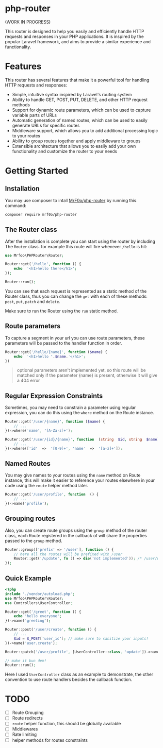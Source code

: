 # php-router

(WORK IN PROGRESS)

This router is designed to help you easily and efficiently handle HTTP requests and responses in your PHP applications. It is inspired by the popular Laravel framework, and aims to provide a similar experience and functionality.

# Features

This router has several features that make it a powerful tool for handling HTTP requests and responses:

- Simple, intuitive syntax inspired by Laravel's routing system
- Ability to handle GET, POST, PUT, DELETE, and other HTTP request methods
- Support for dynamic route parameters, which can be used to capture variable parts of URLs
- Automatic generation of named routes, which can be used to easily generate URLs for specific routes
- Middleware support, which allows you to add additional processing logic to your routes
- Ability to group routes together and apply middleware to groups
- Extensible architecture that allows you to easily add your own functionality and customize the router to your needs


# Getting Started
## Installation
You may use composer to intall [MrF0o/php-router](https://github.com/MrF0o/php-router) by running this command:
```bash
composer require mrf0o/php-router
```

## The Router class
After the installation is complete you can start using the router by including The `Router` class. for example this route will fire whenever `/hello` is hit:
```php
use Mrfoo\PHPRouter\Router;

Router::get('/hello', function () {
	echo  '<h1>hello there</h1>';
});

Router::run();
```

You can see that each request is represented as a static method of the Router class, thus you can change the `get` with each of these methods: `post`, `put`, `patch` and `delete`.

Make sure to run the Router using the `run` static method.

## Route parameters
To capture a segment in your url you can use route parameters, these parameters will be passed to the handler function in order.

```php
Router::get('/hello/{name}', function ($name) {
	echo  '<h1>hello '.$name.'</h1>';
})
```

> optional parameters aren't implemented yet, so this route will be matched only if the parameter {name} is present, otherwise it will give a 404 error

## Regular Expression Constraints
Sometimes, you may need to constrain a parameter using regular expression, you can do this using the `where` method on the Route instance.
```php
Router::get('/user/{name}', function ($name) {
	// ...
})->where('name', '[A-Za-z]+');

Router::get('/user/{id}/{name}', function  (string  $id, string  $name) {
	// ...
})->where(['id'  =>  '[0-9]+', 'name'  =>  '[a-z]+']);
```

## Named Routes
You may give names to your routes using the `name` method on Route instance, this will make it easier to reference your routes elsewhere in  your code using the `route` helper method later.

```php
Router::get('/user/profile', function  () {
	// ...
})->name('profile');
```

## Grouping routes
Also, you can create route groups using the `group` method of the router class, each Route registered in the callback of will share the properties passed to the `group` method.

```php
Router::group(['prefix' => '/user'], function () {
	// here all the routes will be prefixed with /user
    Router::get('/update', fn () => die('not implemented')); /* /user/update */
});
```

## Quick Example
```php
<?php
include './vendor/autoload.php';
use Mrfoo\PHPRouter\Router;
use Controllers\UserController;

Router::get('/greet', function () {
    echo 'hello everyone';
})->name('greeting');

Router::post('/user/create', function () {
    // ...
    $id = $_POST['user_id']; // make sure to sanitize your inputs!
})->name('user.create');

Router::patch('/user/profile', [UserController::class, 'update'])->name('user.profile.update');

// make it bun dem!
Router::run();
```

Here I used `UserController` class as an example to demonstrate, the other convention to use route handlers besides the callback function.

# TODO
- [ ] Route Grouping
- [ ] Route redirects
- [ ] `route` helper function, this should be globally available
- [ ] Middlewares
- [ ] Rate limiting
- [ ] helper methods for routes constraints